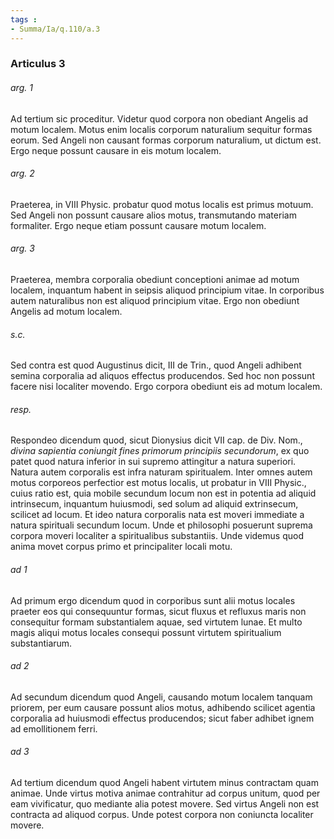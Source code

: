 ```yaml
---
tags : 
- Summa/Ia/q.110/a.3
---
```


### Articulus 3

###### arg. 1
Ad tertium sic proceditur. Videtur quod corpora non obediant Angelis ad motum localem. Motus enim localis corporum naturalium sequitur formas eorum. Sed Angeli non causant formas corporum naturalium, ut dictum est. Ergo neque possunt causare in eis motum localem.

###### arg. 2
Praeterea, in VIII Physic. probatur quod motus localis est primus motuum. Sed Angeli non possunt causare alios motus, transmutando materiam formaliter. Ergo neque etiam possunt causare motum localem.

###### arg. 3
Praeterea, membra corporalia obediunt conceptioni animae ad motum localem, inquantum habent in seipsis aliquod principium vitae. In corporibus autem naturalibus non est aliquod principium vitae. Ergo non obediunt Angelis ad motum localem.

###### s.c.
Sed contra est quod Augustinus dicit, III de Trin., quod Angeli adhibent semina corporalia ad aliquos effectus producendos. Sed hoc non possunt facere nisi localiter movendo. Ergo corpora obediunt eis ad motum localem.

###### resp.
Respondeo dicendum quod, sicut Dionysius dicit VII cap. de Div. Nom., *divina sapientia coniungit fines primorum principiis secundorum*, ex quo patet quod natura inferior in sui supremo attingitur a natura superiori. Natura autem corporalis est infra naturam spiritualem. Inter omnes autem motus corporeos perfectior est motus localis, ut probatur in VIII Physic., cuius ratio est, quia mobile secundum locum non est in potentia ad aliquid intrinsecum, inquantum huiusmodi, sed solum ad aliquid extrinsecum, scilicet ad locum. Et ideo natura corporalis nata est moveri immediate a natura spirituali secundum locum. Unde et philosophi posuerunt suprema corpora moveri localiter a spiritualibus substantiis. Unde videmus quod anima movet corpus primo et principaliter locali motu.

###### ad 1
Ad primum ergo dicendum quod in corporibus sunt alii motus locales praeter eos qui consequuntur formas, sicut fluxus et refluxus maris non consequitur formam substantialem aquae, sed virtutem lunae. Et multo magis aliqui motus locales consequi possunt virtutem spiritualium substantiarum.

###### ad 2
Ad secundum dicendum quod Angeli, causando motum localem tanquam priorem, per eum causare possunt alios motus, adhibendo scilicet agentia corporalia ad huiusmodi effectus producendos; sicut faber adhibet ignem ad emollitionem ferri.

###### ad 3
Ad tertium dicendum quod Angeli habent virtutem minus contractam quam animae. Unde virtus motiva animae contrahitur ad corpus unitum, quod per eam vivificatur, quo mediante alia potest movere. Sed virtus Angeli non est contracta ad aliquod corpus. Unde potest corpora non coniuncta localiter movere.


